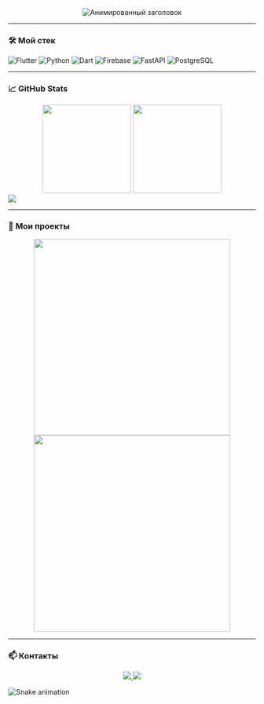 <!-- Баннер с анимированным текстом и иконками -->
<div align="center">
  <img src="https://readme-typing-svg.demolab.com?font=Fira+Code&size=30&duration=2800&pause=1000&color=22D3E6&center=true&vCenter=true&width=800&height=50&lines=Привет!+Я+Фуад+Заманов—+Full-Stack+Developer;Flutter+%7C+Python+%7C+Firebase+%7C+FastAPI" alt="Анимированный заголовок" />
</div>

---

### 🛠 **Мой стек**
![Flutter](https://img.shields.io/badge/-Flutter-02569B?style=flat&logo=flutter)
![Python](https://img.shields.io/badge/-Python-3776AB?style=flat&logo=python&logoColor=white)
![Dart](https://img.shields.io/badge/-Dart-0175C2?style=flat&logo=dart)
![Firebase](https://img.shields.io/badge/-Firebase-FFCA28?style=flat&logo=firebase&logoColor=black)
![FastAPI](https://img.shields.io/badge/-FastAPI-009688?style=flat&logo=fastapi)
![PostgreSQL](https://img.shields.io/badge/-PostgreSQL-4169E1?style=flat&logo=postgresql)

---

### 📈 **GitHub Stats**
<!-- Кастомная статистика с темами -->
<div align="center">
  <img height="180em" src="https://github-readme-stats.vercel.app/api?username=ВАШ_НИК_GITHUB&show_icons=true&theme=nightowl&hide_border=true&count_private=true" />
  <img height="180em" src="https://github-readme-stats.vercel.app/api/top-langs/?username=ВАШ_НИК_GITHUB&layout=compact&theme=nightowl&hide_border=true&langs_count=8" />
</div>

<!-- Полоса активности (кастомная) -->
<img src="https://github-readme-activity-graph.vercel.app/graph?username=ВАШ_НИК_GITHUB&theme=react-dark&hide_border=true&area=true" />

---

### 🚀 **Мои проекты**
<!-- Карусель проектов (замените ссылки) -->
<div align="center">
  <a href="ССЫЛКА_НА_ПРОЕКТ1">
    <img width="400" src="https://github-readme-stats.vercel.app/api/pin/?username=ВАШ_НИК_GITHUB&repo=РЕПОЗИТОРИЙ1&theme=radical" />
  </a>
  <a href="ССЫЛКА_НА_ПРОЕКТ2">
    <img width="400" src="https://github-readme-stats.vercel.app/api/pin/?username=ВАШ_НИК_GITHUB&repo=РЕПОЗИТОРИЙ2&theme=radical" />
  </a>
</div>

---

### 📫 **Контакты**
<!-- Анимированные кнопки -->
<p align="center">
  <a href="https://t.me/eclippsss">
    <img src="https://img.shields.io/badge/-Telegram-0088cc?style=for-the-badge&logo=telegram&logoColor=white" />
  </a>
  <a href="https://www.instagram.com/fuadkh0i9d3jk4kf9/">
    <img src="https://img.shields.io/badge/-Instagram-E4405F?style=for-the-badge&logo=instagram&logoColor=white" />
  </a>
</p>

<!-- Змея, поедающая коммиты -->
![Snake animation](https://github.com/ВАШ_НИК_GITHUB/ВАШ_НИК_GITHUB/blob/output/github-contribution-grid-snake-dark.svg)
